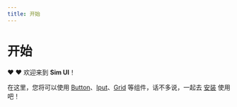 ```yaml
---
title: 开始
---
```


# 开始

:heart: :heart: 欢迎来到 **Sim UI**！


在这里，您将可以使用 [Button](/components/button)、[Iput](/components/input)、[Grid](/components/grid) 等组件，话不多说，一起去 [安装](/install) 使用吧！



    
 
